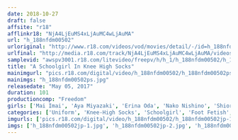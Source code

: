 ```yaml
---
date: 2018-10-27
draft: false
affsite: "r18"
afflinkr18: "NjA4LjEuMS4xLjAuMC4wLjAuMA"
url: "h_188nfdm00502"
urloriginal: "http://www.r18.com/videos/vod/movies/detail/-/id=h_188nfdm00502"
urlfinal: "http://media.r18.com/track/NjA4LjEuMS4xLjAuMC4wLjAuMA/videos/vod/movies/detail/-/id=h_188nfdm00502"
samplevid: "awspv3001.r18.com/litevideo/freepv/h/h_1/h_188nfdm00502/h_188nfdm00502_dmb_w.mp4"
title: "A Schoolgirl In Knee High Socks"
mainimgurl: "pics.r18.com/digital/video/h_188nfdm00502/h_188nfdm00502ps.jpg"
mainimgs: "h_188nfdm00502ps.jpg"
releasedate: "May 05, 2017"
duration: 101
productioncomp: "Freedom"
girls: ['Mai Imai', 'Aya Miyazaki', 'Erina Oda', 'Nako Nishino', 'Shiori Hirose']
categories: ['Uniform', 'Knee-High Socks', 'Schoolgirl', 'Foot Fetish', 'Footjob', 'Masochist Man', 'Hi-Def']
imgurls: ['pics.r18.com/digital/video/h_188nfdm00502/h_188nfdm00502jp-1.jpg', 'pics.r18.com/digital/video/h_188nfdm00502/h_188nfdm00502jp-2.jpg', 'pics.r18.com/digital/video/h_188nfdm00502/h_188nfdm00502jp-3.jpg', 'pics.r18.com/digital/video/h_188nfdm00502/h_188nfdm00502jp-4.jpg', 'pics.r18.com/digital/video/h_188nfdm00502/h_188nfdm00502jp-5.jpg', 'pics.r18.com/digital/video/h_188nfdm00502/h_188nfdm00502jp-6.jpg', 'pics.r18.com/digital/video/h_188nfdm00502/h_188nfdm00502jp-7.jpg', 'pics.r18.com/digital/video/h_188nfdm00502/h_188nfdm00502jp-8.jpg', 'pics.r18.com/digital/video/h_188nfdm00502/h_188nfdm00502jp-9.jpg', 'pics.r18.com/digital/video/h_188nfdm00502/h_188nfdm00502jp-10.jpg', 'pics.r18.com/digital/video/h_188nfdm00502/h_188nfdm00502jp-11.jpg', 'pics.r18.com/digital/video/h_188nfdm00502/h_188nfdm00502jp-12.jpg', 'pics.r18.com/digital/video/h_188nfdm00502/h_188nfdm00502jp-13.jpg', 'pics.r18.com/digital/video/h_188nfdm00502/h_188nfdm00502jp-14.jpg', 'pics.r18.com/digital/video/h_188nfdm00502/h_188nfdm00502jp-15.jpg', 'pics.r18.com/digital/video/h_188nfdm00502/h_188nfdm00502jp-16.jpg', 'pics.r18.com/digital/video/h_188nfdm00502/h_188nfdm00502jp-17.jpg', 'pics.r18.com/digital/video/h_188nfdm00502/h_188nfdm00502jp-18.jpg', 'pics.r18.com/digital/video/h_188nfdm00502/h_188nfdm00502jp-19.jpg', 'pics.r18.com/digital/video/h_188nfdm00502/h_188nfdm00502jp-20.jpg']
imgs: ['h_188nfdm00502jp-1.jpg', 'h_188nfdm00502jp-2.jpg', 'h_188nfdm00502jp-3.jpg', 'h_188nfdm00502jp-4.jpg', 'h_188nfdm00502jp-5.jpg', 'h_188nfdm00502jp-6.jpg', 'h_188nfdm00502jp-7.jpg', 'h_188nfdm00502jp-8.jpg', 'h_188nfdm00502jp-9.jpg', 'h_188nfdm00502jp-10.jpg', 'h_188nfdm00502jp-11.jpg', 'h_188nfdm00502jp-12.jpg', 'h_188nfdm00502jp-13.jpg', 'h_188nfdm00502jp-14.jpg', 'h_188nfdm00502jp-15.jpg', 'h_188nfdm00502jp-16.jpg', 'h_188nfdm00502jp-17.jpg', 'h_188nfdm00502jp-18.jpg', 'h_188nfdm00502jp-19.jpg', 'h_188nfdm00502jp-20.jpg']
---
```

